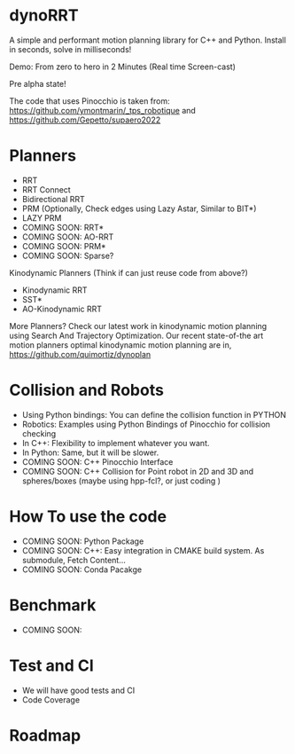 # dynoRRT

A simple and performant motion planning library for C++ and Python.
Install in seconds, solve in milliseconds! 

Demo: From zero to hero in 2 Minutes (Real time Screen-cast)

Pre alpha state!

The code that uses Pinocchio is taken from:
https://github.com/ymontmarin/_tps_robotique and 
https://github.com/Gepetto/supaero2022


# Planners

* RRT
* RRT Connect
* Bidirectional RRT
* PRM (Optionally, Check edges using Lazy Astar, Similar to BIT*)
* LAZY PRM
* COMING SOON: RRT\*
* COMING SOON: AO-RRT
* COMING SOON: PRM\*
* COMING SOON: Sparse?

Kinodynamic Planners (Think if can just reuse code from above?)
* Kinodynamic RRT
* SST*
* AO-Kinodynamic RRT

More Planners? 
Check our latest work in kinodynamic motion planning using Search And Trajectory Optimization.
Our recent state-of-the art motion planners optimal kinodynamic motion planning are in,
https://github.com/quimortiz/dynoplan
  

# Collision and Robots

* Using Python bindings: You can define the collision function in PYTHON
* Robotics: Examples using Python Bindings of Pinocchio for collision checking
* In C++: Flexibility to implement whatever you want.
* In Python: Same, but it will be slower.
* COMING SOON: C++ Pinocchio Interface
* COMING SOON: C++ Collision for Point robot in 2D and 3D and spheres/boxes (maybe using hpp-fcl?, or just coding )


# How To use the code

* COMING SOON: Python Package
* COMING SOON: C++: Easy integration in CMAKE build system. As submodule, Fetch Content...
* COMING SOON: Conda Pacakge

# Benchmark

* COMING SOON:

# Test and CI

* We will have good tests and CI
* Code Coverage

# Roadmap

